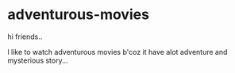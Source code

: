 # adventurous-movies
hi friends..

l like to watch adventurous movies b'coz it have alot adventure and mysterious story...
